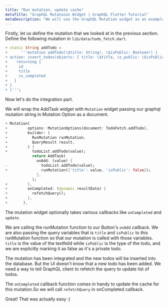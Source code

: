 ```yaml
---
title: "Run mutation, update cache"
metaTitle: "GraphQL Mutataion Widget | GraphQL Flutter Tutorial"
metaDescription: "We will use the GraphQL Mutation widget as an example to insert new data."
---
```



Firstly, let us define the mutation that we looked at in the previous section. Define the following mutation in `lib/data/todo_fetch.dart`.

<!-- TODO github link required -->

```dart
+ static String addTodo =
+      '''mutation addTodo(\$title: String!, \$isPublic: Boolean!) {
+ action: insert_todos(objects: { title: \$title, is_public: \$isPublic }) {
+    returning {
+     id
+     title
+     is_completed
+   }
+ }
+ }''';

```

Now let's do the integration part. 

We will wrap the AddTask widget with `Mutation` widget passing our graphql mutation string in Mutation Option as a document.

```dart
+ Mutation(
+         options: MutationOptions(document: TodoFetch.addTodo),
+         builder: (
+           RunMutation runMutation,
+           QueryResult result,
+         ) {
+           todoList.addTodo(value);
            return AddTask(
              onAdd: (value) {
-               todoList.addTodo(value);
+               runMutation({'title': value, 'isPublic': false});
              },
            );
+         },
+         onCompleted: (dynamic resultData) {
+           refetchQuery();
+         },
+       ),
```

The mutation widget optionally takes various callbacks like `onCompleted` and `update`.

We are calling the runMutation function  to our Button's `onAdd` callback. We are also passing the query variables that is `title` and `isPublic` to this runMutation function so that our mutation is called with those variables. `title` is the value of the textfeild while `isPublic` is the type of the todo, and we are explicitly marking it as false as it's a private todo.

The mutation has been integrated and the new todos will be inserted into the database. But the UI doesn't know that a new todo has been added. We need a way to tell GraphQL client to refetch the query to update list of todos.

The `onCompleted` callback function comes in handy to update the cache for this mutation.So we will call `refetchQuery` in onCompleted callback.

Great! That was actually easy :)

